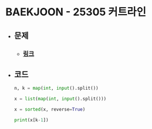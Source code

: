 # BAEKJOON - 25305 커트라인

- ## 문제
  - ### [링크](https://www.acmicpc.net/problem/25305)

- ## 코드
  ```python 
  n, k = map(int, input().split())

  x = list(map(int, input().split()))

  x = sorted(x, reverse=True)

  print(x[k-1])
  ```